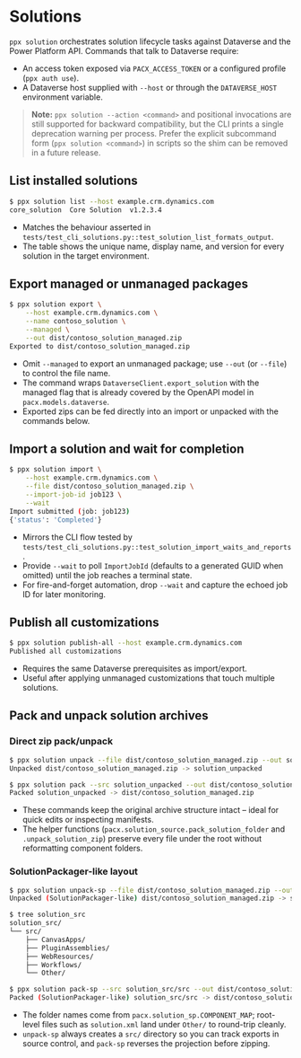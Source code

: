 # Solutions

`ppx solution` orchestrates solution lifecycle tasks against Dataverse and the
Power Platform API. Commands that talk to Dataverse require:

* An access token exposed via `PACX_ACCESS_TOKEN` or a configured profile (`ppx auth use`).
* A Dataverse host supplied with `--host` or through the `DATAVERSE_HOST` environment variable.

> **Note:** `ppx solution --action <command>` and positional invocations are
> still supported for backward compatibility, but the CLI prints a single deprecation
> warning per process. Prefer the explicit subcommand form (`ppx solution <command>`) in
> scripts so the shim can be removed in a future release.

## List installed solutions

```bash
$ ppx solution list --host example.crm.dynamics.com
core_solution  Core Solution  v1.2.3.4
```

* Matches the behaviour asserted in `tests/test_cli_solutions.py::test_solution_list_formats_output`.
* The table shows the unique name, display name, and version for every solution in the
  target environment.

## Export managed or unmanaged packages

```bash
$ ppx solution export \
    --host example.crm.dynamics.com \
    --name contoso_solution \
    --managed \
    --out dist/contoso_solution_managed.zip
Exported to dist/contoso_solution_managed.zip
```

* Omit `--managed` to export an unmanaged package; use `--out` (or `--file`) to control the file name.
* The command wraps `DataverseClient.export_solution` with the managed flag that is already
  covered by the OpenAPI model in `pacx.models.dataverse`.
* Exported zips can be fed directly into an import or unpacked with the commands below.

## Import a solution and wait for completion

```bash
$ ppx solution import \
    --host example.crm.dynamics.com \
    --file dist/contoso_solution_managed.zip \
    --import-job-id job123 \
    --wait
Import submitted (job: job123)
{'status': 'Completed'}
```

* Mirrors the CLI flow tested by `tests/test_cli_solutions.py::test_solution_import_waits_and_reports`.
* Provide `--wait` to poll `ImportJobId` (defaults to a generated GUID when omitted) until the job
  reaches a terminal state.
* For fire-and-forget automation, drop `--wait` and capture the echoed job ID for later monitoring.

## Publish all customizations

```bash
$ ppx solution publish-all --host example.crm.dynamics.com
Published all customizations
```

* Requires the same Dataverse prerequisites as import/export.
* Useful after applying unmanaged customizations that touch multiple solutions.

## Pack and unpack solution archives

### Direct zip pack/unpack

```bash
$ ppx solution unpack --file dist/contoso_solution_managed.zip --out solution_unpacked
Unpacked dist/contoso_solution_managed.zip -> solution_unpacked

$ ppx solution pack --src solution_unpacked --out dist/contoso_solution_managed.zip
Packed solution_unpacked -> dist/contoso_solution_managed.zip
```

* These commands keep the original archive structure intact – ideal for quick edits or inspecting manifests.
* The helper functions (`pacx.solution_source.pack_solution_folder` and `.unpack_solution_zip`) preserve every file under
  the root without reformatting component folders.

### SolutionPackager-like layout

```bash
$ ppx solution unpack-sp --file dist/contoso_solution_managed.zip --out solution_src
Unpacked (SolutionPackager-like) dist/contoso_solution_managed.zip -> solution_src

$ tree solution_src
solution_src/
└── src/
    ├── CanvasApps/
    ├── PluginAssemblies/
    ├── WebResources/
    ├── Workflows/
    └── Other/

$ ppx solution pack-sp --src solution_src/src --out dist/contoso_solution_managed.zip
Packed (SolutionPackager-like) solution_src/src -> dist/contoso_solution_managed.zip
```

* The folder names come from `pacx.solution_sp.COMPONENT_MAP`; root-level files such as `solution.xml`
  land under `Other/` to round-trip cleanly.
* `unpack-sp` always creates a `src/` directory so you can track exports in source control, and `pack-sp`
  reverses the projection before zipping.
